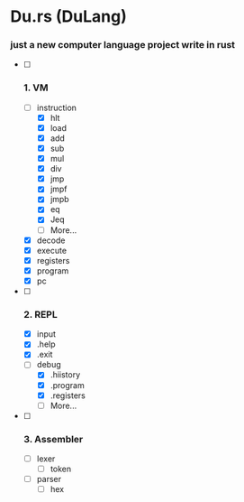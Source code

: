 # Du.rs (DuLang)
### just a new computer language project write in rust

- [ ] ### 1. VM

  - [ ] instruction
    - [x] hlt
    - [x] load
    - [x] add
    - [x] sub
    - [x] mul
    - [x] div
    - [x] jmp
    - [x] jmpf
    - [x] jmpb
    - [x] eq
    - [x] Jeq
    - [ ] More...
  - [x] decode
  - [x] execute
  - [x] registers
  - [x] program
  - [x] pc

- [ ] ### 2. REPL

  - [x] input
  - [x] .help
  - [x] .exit
  - [ ] debug
    - [x] .hiistory
    - [x] .program
    - [x] .registers
    - [ ] More...

- [ ] ### 3. Assembler 

  - [ ] lexer
    - [ ] token
  - [ ] parser
    - [ ] hex
